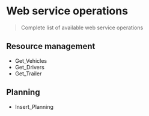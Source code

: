 <!-- docs/op/README.md -->
# Web service operations

> Complete list of available web service operations

## Resource management
- Get_Vehicles
- Get_Drivers
- Get_Trailer

## Planning
- Insert_Planning
  
